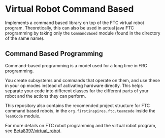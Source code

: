 # Virtual Robot Command Based
Implements a command based library on top of the FTC virtual robot program.
Theoretically, this can also be used in actual java FTC programming by taking only the `CommandBased` module (found in the directory of the same name).

## Command Based Programming
Command-based programming is a model used for a long time in FRC programming.

You create subsystems and commands that operate on them, and use these in your op modes instead of activating hardware directly.
This helps separate your code into different classes for the different parts of your robot and the actions they can perform.

This repository also contains the recomended project structure for FTC command based robots, in the `org.firstinspires.ftc.teamcode` inside the `TeamCode` module.

For more details on FTC robot programming and the virtual robot program, see [Beta8397/virtual_robot](https://github.com/Beta8397/virtual_robot).

